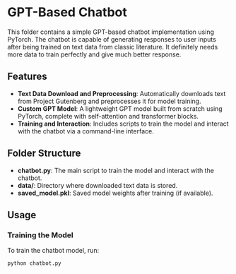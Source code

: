 # GPT-Based Chatbot

This folder contains a simple GPT-based chatbot implementation using PyTorch. The chatbot is capable of generating responses to user inputs after being trained on text data from classic literature. It definitely needs more data to train perfectly and give much better response. 

## Features

- **Text Data Download and Preprocessing**: Automatically downloads text from Project Gutenberg and preprocesses it for model training.
- **Custom GPT Model**: A lightweight GPT model built from scratch using PyTorch, complete with self-attention and transformer blocks.
- **Training and Interaction**: Includes scripts to train the model and interact with the chatbot via a command-line interface.

## Folder Structure

- **chatbot.py**: The main script to train the model and interact with the chatbot.
- **data/**: Directory where downloaded text data is stored.
- **saved_model.pkl**: Saved model weights after training (if available).

## Usage

### Training the Model

To train the chatbot model, run:

```bash
python chatbot.py
